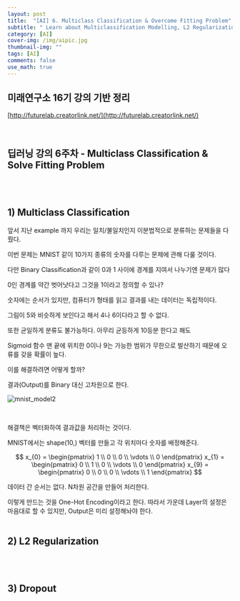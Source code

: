 ```yaml
---
layout: post
title:  "[AI] 6. Multiclass Classification & Overcome Fitting Problem"
subtitle: " Learn about Multiclassification Modelling, L2 Regularization & Dropout"
category: [AI]
cover-img: /img/aipic.jpg
thumbnail-img: ""
tags: [AI]
comments: false
use_math: true
---
```


## 미래연구소 16기 강의 기반 정리

[http://futurelab.creatorlink.net/](http://futurelab.creatorlink.net/)

<br />

## 딥러닝 강의 6주차 - Multiclass Classification & Solve Fitting Problem

<br />
<br />

## 1) Multiclass Classification

앞서 지난 example 까지 우리는 일치/불일치인지 이분법적으로 분류하는 문제들을 다뤘다.

이번 문제는 MNIST 같이 10가지 종류의 숫자를 다루는 문제에 관해 다룰 것이다.

다만 Binary Classification과 같이 0과 1 사이에 경계를 지여서 나누기엔 문제가 많다

0인 경계를 약간 벗어낫다고 그것을 1이라고 정의할 수 있나?

숫자에는 순서가 있지만, 컴퓨터가 형태를 읽고 결과를 내는 데이터는 독립적이다.

그림이 5와 비슷하게 보인다고 해서 4나 6이다라고 할 수 없다.

또한 균일하게 분류도 불가능하다. 아무리 균등하게 10등분 한다고 해도

Sigmoid 함수 맨 끝에 위치한 0이나 9는 가능한 범위가 무한으로 발산하기 때문에 오류를 갖을 확률이 높다.

이를 해결하려면 어떻게 할까?

결과(Output)를 Binary 대신 고차원으로 한다.

![mnist_model2](https://user-images.githubusercontent.com/86182583/129867168-e78f8e85-a869-4149-8f87-10e080b11a0f.PNG)

<br />

해결책은 벡터화하여 결과값을 처리하는 것이다.

MNIST에서는 shape(10,) 벡터를 만들고 각 위치마다 숫자를 배정해준다.

$$ x_{0} = \begin{pmatrix} 1 \\ 0 \\ 0 \\ \vdots \\ 0 \end{pmatrix}  x_{1} = \begin{pmatrix} 0 \\ 1 \\ 0 \\ \vdots \\ 0 \end{pmatrix}  x_{9} = \begin{pmatrix} 0 \\ 0 \\ 0 \\ \vdots \\ 1 \end{pmatrix} $$

데이터 간 순서는 없다. N차원 공간을 만들어 처리한다.

이렇게 만드는 것을 One-Hot Encoding이라고 한다. 따라서 가운데 Layer의 설정은 마음대로 할 수 있지만, Output은 미리 설정해놔야 한다.
<br />
<br />

## 2) L2 Regularization



<br />
<br />

## 3) Dropout



<br />
<br />
